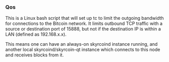 ### Qos ###

This is a Linux bash script that will set up tc to limit the outgoing bandwidth for connections to the Bitcoin network. It limits outbound TCP traffic with a source or destination port of 15888, but not if the destination IP is within a LAN (defined as 192.168.x.x).

This means one can have an always-on skyrcoind instance running, and another local skyrcoind/skyrcoin-qt instance which connects to this node and receives blocks from it.
